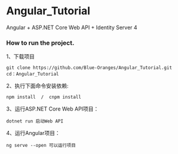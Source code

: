 # Angular_Tutorial
Angular + ASP.NET Core Web API + Identity Server 4

### How to run the project.


1、下载项目 

	git clone https://github.com/Blue-Oranges/Angular_Tutorial.git
	cd：Angular_Tutorial


2、执行下面命令安装依赖:

	npm install  /  cnpm install    

3、运行ASP.NET Core Web API项目：

	dotnet run 启动Web API

4、运行Angular项目：

	ng serve --open 可以运行项目


